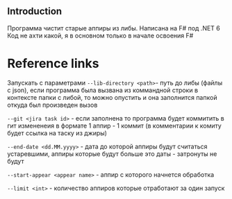 ## Introduction

Программа чистит старые аппиры из либы. Написана на F# под .NET 6
Код не ахти какой, я в основном только в начале освоения F#

# Reference links
Запускать с параметрами 
`--lib-directory <path>`- путь до либы (файлы с json), если программа была вызвана из коммандной строки в контексте папки с либой, то можно опустить и она заполнится папкой откуда был произведен вызов

`--git <jira task id>` - если заполнена то программа будет коммитить в гит измененеия в формате 1 аппир - 1 коммит (в комментарии к комиту будет ссылка на таску из джиры)

`--end-date <dd.MM.yyyy>` - дата до которой аппиры будут считаться устаревшими, аппиры которые будут больше это даты - затронуты не будут

`--start-appear <appear name>` - аппир с которого начнется обработка

`--limit <int>` - количество аппиров которые отработают за один запуск